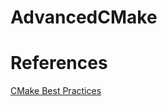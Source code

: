 # AdvancedCMake

# References

[CMake Best Practices](https://github.com/PacktPublishing/CMake-Best-Practices)
